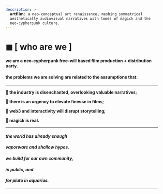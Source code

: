 ```yaml
---
description: >-
  𝗮𝗿𝘁𝗳𝗶𝗹𝗺: a neo-conceptual art renaissance, meshing symmetrical
  aesthetically audiovisual narratives with tones of magick and the
  neo-cypherpunk culture.
---
```


# ◼ \[ who are we ]



#### w**e are a neo-cypherpunk free-will based film production + distribution party.**

#### **the problems we are solving are related to the assumptions that:**

****

**🌹 the industry is disenchanted, overlooking valuable narratives;**

**🌹 there is an urgency to elevate finesse in films;**

**🌹 web3 and interactivity will disrupt storytelling;**

**🌹 magick is real.**

****

#### _**the world has already enough**_&#x20;

#### _**vaporware and shallow hypes.**_&#x20;

#### _**we build for our own community,**_&#x20;

#### _**in public, and**_&#x20;

#### _**for pluto in aquarius.**_

****

